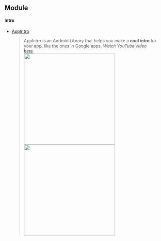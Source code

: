 ## Module

#### Intro

* [AppIntro](https://github.com/PaoloRotolo/AppIntro)

  > AppIntro is an Android Library that helps you make a **cool intro** for your app, like the ones in Google apps.
  > *Watch YouTube video [here](https://www.youtube.com/watch?v=OlAugnH3jFY&feature=youtu.be).*  
  > <img src="https://github.com/PaoloRotolo/AppIntro/blob/master/art/intro.png" width="300">
  > <img src="https://github.com/PaoloRotolo/AppIntro/blob/master/art/layout2.png" width="300">
